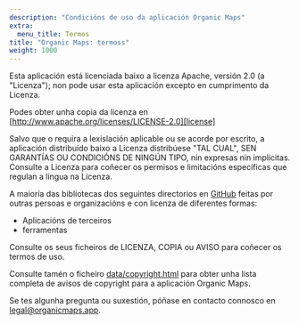 ```yaml
---
description: "Condicións de uso da aplicación Organic Maps"
extra:
  menu_title: Termos
title: "Organic Maps: termoss"
weight: 1000
---
```


Esta aplicación está licenciada baixo a licenza Apache, versión 2.0 (a
"Licenza"); non pode usar esta aplicación excepto en cumprimento da Licenza.

Podes obter unha copia da licenza en
[http://www.apache.org/licenses/LICENSE-2.0][license]

Salvo que o requira a lexislación aplicable ou se acorde por escrito, a
aplicación distribuído baixo a Licenza distribúese "TAL CUAL", SEN GARANTÍAS
OU CONDICIÓNS DE NINGÚN TIPO, nin expresas nin implícitas. Consulte a
Licenza para coñecer os permisos e limitacións específicas que regulan a
lingua na Licenza.

A maioría das bibliotecas dos seguintes directorios en [GitHub][github]
feitas por outras persoas e organizacións e con licenza de diferentes
formas:

- Aplicacións de terceiros
- ferramentas

Consulte os seus ficheiros de LICENZA, COPIA ou AVISO para coñecer os termos
de uso.

Consulte tamén o ficheiro [data/copyright.html][copyright] para obter unha
lista completa de avisos de copyright para a aplicación Organic Maps.

Se tes algunha pregunta ou suxestión, póñase en contacto connosco en
[legal@organicmaps.app](mailto:legal@organicmaps.app).

[github]: https://github.com/organicmaps/organicmaps
[license]: http://www.apache.org/licenses/LICENSE-2.0
[copyright]: https://htmlpreview.github.io/?https://github.com/organicmaps/organicmaps/master/data/copyright.html
